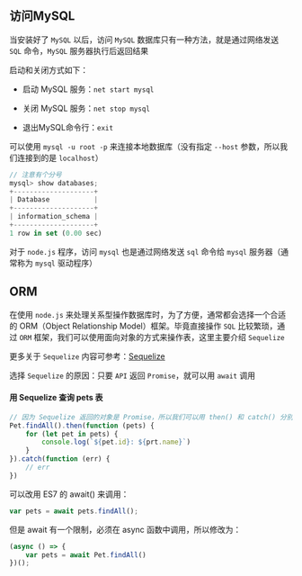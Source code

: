 ## 访问MySQL

当安装好了 ```MySQL``` 以后，访问 ```MySQL``` 数据库只有一种方法，就是通过网络发送 ```SQL``` 命令，```MySQL``` 服务器执行后返回结果

启动和关闭方式如下：

* 启动 MySQL 服务：```net start mysql``` 

* 关闭 MySQL 服务：```net stop mysql```

* 退出MySQL命令行：```exit```

可以使用 ```mysql -u root -p``` 来连接本地数据库（没有指定 ```--host``` 参数，所以我们连接到的是 ```localhost```）

```js
// 注意有个分号
mysql> show databases;
+--------------------+
| Database           |
+--------------------+
| information_schema |
+--------------------+
1 row in set (0.00 sec)
```

对于 ```node.js``` 程序，访问 ```mysql``` 也是通过网络发送 ```sql``` 命令给 ```mysql``` 服务器（通常称为 ```mysql``` 驱动程序）

## ORM

在使用 ```node.js``` 来处理关系型操作数据库时，为了方便，通常都会选择一个合适的 ORM（Object Relationship Model）框架。毕竟直接操作 ```SQL``` 比较繁琐，通过 ```ORM``` 框架，我们可以使用面向对象的方式来操作表，这里主要介绍 ```Sequelize```

更多关于 ```Sequelize``` 内容可参考：[Sequelize](https://github.com/hanekaoru/full-stack/blob/master/Sequelize.MD)

选择 ```Sequelize``` 的原因：只要 ```API``` 返回 ```Promise```，就可以用 ```await``` 调用


#### 用 Sequelize 查询 pets 表

```js
// 因为 Sequelize 返回的对象是 Promise，所以我们可以用 then() 和 catch() 分别异步响应成功和失败
Pet.findAll().then(function (pets) {
    for (let pet in pets) {
        console.log(`${pet.id}: ${prt.name}`)
    }
}).catch(function (err) {
    // err
})
```

可以改用 ES7 的 await() 来调用：

```js
var pets = await pets.findAll();
```

但是 await 有一个限制，必须在 async 函数中调用，所以修改为：

```js
(async () => {
    var pets = await Pet.findAll()
})();
```








